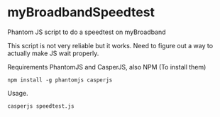 # myBroadbandSpeedtest

Phantom JS script to do a speedtest on myBroadband

This script is not very reliable but it works. Need to figure out a way to actually make JS wait properly.

Requirements
PhantomJS and CasperJS, also NPM (To install them)
```
npm install -g phantomjs casperjs
```

Usage.
```
casperjs speedtest.js
```
